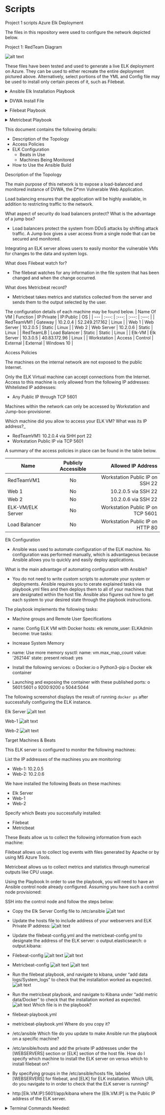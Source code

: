 # Scripts
Project 1 scripts
Azure Elk Deployment

The files in this repository were used to configure the network depicted below.

Project 1: RedTeam Diagram

 ![alt text](https://github.com/juliexo/Scripts/blob/main/diagrams/Red_Team_Diagram.png)

These files have been tested and used to generate a live ELK deployment on Azure. They can be used to either recreate the entire deployment pictured above. Alternatively, select portions of the YML and Config file may be used to install only certain pieces of it, such as Filebeat.

<p>
  <details>
    <summary>Ansible Elk Installation Playbook</summary>
<pre><code>---
- name: Configure ELK
  hosts: elk
  remote_user: ELKAdmin
  become: True
  tasks:

  - name: use more memory
    sysctl:
      name: vm.max_map_count
      value: "262144"
      state: present
      reload: yes

  - name: docker.io
    apt:
      update_cache: yes
      name: docker.io
      state: present

  - name: Install pip3
    apt:
      force_apt_get: yes
      name: python3-pip
      state: present

  - name: install python module
    pip:
      name: docker
      state: present

  - name: elk container
    docker_container:
      name: elk
      image: sebp/elk:761
      state: started
      restart_policy: always
      published_ports:
                - 5601:5601
                - 9200:9200
                - 5044:5044

  - name: Enable service docker on boot
    systemd:
      name: docker
      enabled: yes
</code></pre>


  </details>
  </p>
  

<p>
 <details>
  <summary>DVWA Install File</summary>
  <pre><code>---
- name: Config Web VM with Docker
  hosts: webservers
  become: true
  tasks:
  - name: docker.io
    apt:
      force_apt_get: yes
      update_cache: yes
      name: docker.io
      state: present

  - name: Install pip3
    apt:
      force_apt_get: yes
      name: python3-pip
      state: present

  - name: Install Docker python module
    pip:
      name: docker
      state: present
  - name: download and launch a docker web container
    docker_container:
      name: dvwa
      image: cyberxsecurity/dvwa
      state: started
      restart_policy: always
      published_ports: 80:80

  - name: Enable docker service
    systemd:
      name: docker
      enabled: yes
      </code></pre>
 </details>
 </p>
 
 
<p>
 <details>
  <summary>Filebeat Playbook</summary>
<pre><code>---
- name: Installing and Launch Filebeat
  hosts: webservers
  become: yes
  tasks:

  - name: Download filebeat .deb file
    command: curl -L -O https://artifacts.elastic.co/downloads/beats/filebeat/filebeat-7.4.0-amd64.deb

  - name: Install filebeat .deb
    command: dpkg -i filebeat-7.4.0-amd64.deb

  - name: Drop in filebeat.yml
    copy:
      src: /etc/ansible/filebeat-config.yml
      dest: /etc/filebeat/filebeat.yml


  - name: Enable and Configure System Module
    command: filebeat modules enable system

  - name: Setup filebeat
    command: filebeat setup

  - name: Start filebeat service
    command: service filebeat start

  - name: Enable service filebeat on boot
    systemd:
      name: filebeat
      enabled: yes
      </code></pre>
 </details>
 </p>
 
 <p>
 <details>
  <summary>Metricbeat Playbook</summary>
<pre><code>---
- name: Install metric beat
  hosts: webservers
  become: true
  tasks:

  - name: Download metricbeat
    command: curl -L -O https://artifacts.elastic.co/downloads/beats/metricbeat/metricbeat-7.4.0-amd64.deb

    # Use command module
  - name: install metricbeat
    command: dpkg -i metricbeat-7.4.0-amd64.deb

    # Use copy module
  - name: drop in metricbeat config
    copy:
      src: /etc/ansible/metricbeat-config.yml
      dest: /etc/metricbeat/metricbeat.yml

    # Use command module
  - name: enable and configure docker module for metric beat
    command: metricbeat modules enable docker

    # Use command module
  - name: setup metric beat
    command: metricbeat setup

    # Use command module
  - name: start metric beat
    command: service metricbeat start

    # Use systemd module
  - name: Enable service metricbeat on boot
    systemd:
      name: metricbeat
      enabled: yes
      </code></pre>
 </details>
 </p>
 
This document contains the following details:
- Description of the Topology
- Access Policies
- ELK Configuration
  - Beats in Use
  - Machines Being Monitored
- How to Use the Ansible Build


Description of the Topology

The main purpose of this network is to expose a load-balanced and monitored instance of DVWA, the D*mn Vulnerable Web Application.

Load balancing ensures that the application will be highly available, in addition to restricting traffic to the network.

What aspect of security do load balancers protect? What is the advantage of a jump box?

- Load balancers protect the system from DDoS attacks by shifting attack traffic.  A Jump box gives a user access from a single node that can be secured and monitored.


Integrating an ELK server allows users to easily monitor the vulnerable VMs for changes to the data and system logs.

What does Filebeat watch for?

- The filebeat watches for any information in the file system that has been changed and when the change occurred.

What does Metricbeat record?

- Metricbeat takes metrics and statistics collected from the server and sends them to the output selected by the user.

The configuration details of each machine may be found below.
| Name Of VM | Function | IP:Private | IP:Public |	OS |
| --- | :---: | :---: | :---: | :---: |
| RedTeamVM1 |	Gateway |	10.2.0.4 |	52.249.217.162 | Linux |
| Web 1 | Web Server	| 10.2.0.5	| Static	| Linux |
| Web 2 | Web Server	| 10.2.0.6	| Static	| Linux |
| RedTeamLB | Load Balancer | Static | Static	| Linux |
| Elk-VM |	Elk Server |	10.3.0.5 |	40.83.172.96 |	Linux |
| Workstation	| Access | Control	| External	| External	| Windows 10 |





Access Policies 

The machines on the internal network are not exposed to the public Internet. 

Only the ELK Virtual machine can accept connections from the Internet. Access to this machine is only allowed from the following IP addresses:
Whitelisted IP addresses:

-	Any Public IP through TCP 5601

Machines within the network can only be accessed by Workstation and Jump-box-provisioner.

Which machine did you allow to access your ELK VM? What was its IP address?_

-	RedTeamVM1: 10.2.0.4 via SHH port 22
-	Workstation Public IP via TCP 5601

A summary of the access policies in place can be found in the table below.

| Name |	Publicly Accessible |	Allowed IP Address |
| --- | :---: | ---: |
| RedTeamVM1	| No	| Workstation Public IP on SSH 22 |
| Web 1 |	No	| 10.2.0.5 via SSH 22 |
| Web 2 |	No |	10.2.0.6 via SSH 22 |
| ELK-VM/ELK Server	| No	| Workstation Public IP on TCP 5601 |
| Load Balancer	| No |	Workstation Public IP on HTTP 80 |

Elk Configuration

- Ansible was used to automate configuration of the ELK machine. No configuration was performed manually, which is advantageous because Ansible allows you to quickly and easily deploy applications. 

What is the main advantage of automating configuration with Ansible?

- You do not need to write custom scripts to automate your system or deployments. Ansible requires you to cerate explained tasks via playbook.yml files and then deploys them to all of your machines that are designated within the host file. Ansible also figures out how to get each system to your desired state through the playbook instructions.



The playbook implements the following tasks:

-	Machine groups and Remote User Specifications 

-  name: Config ELK VM with Docker
  	  hosts: elk
  	  remote_user: ELKAdmin
  	  become: true
      tasks:

-	Increase System Memory

-  name: Use more memory
    sysctl:
    name: vm.max_map_count
    value: '262144'
    state: present
    reload: yes

-	Install the following services:
o	Docker.io
o	Python3-pip
o	Docker elk container
-	Launching and exposing the container with these published ports:
o	5601:5601
o	9200:9200
o	5044:5044

The following screenshot displays the result of running `docker ps` after successfully configuring the ELK instance.

Elk Server
![alt text](https://github.com/juliexo/Scripts/blob/main/images/ELKServerScreenshot.png)  

Web-1
![alt text](https://github.com/juliexo/Scripts/blob/main/images/Web1Screenshot.png)
 

Web-2
![alt text](https://github.com/juliexo/Scripts/blob/main/images/Web2Screenshot.png)




Target Machines & Beats

This ELK server is configured to monitor the following machines:

List the IP addresses of the machines you are monitoring:

-	Web-1: 10.2.0.5
-	Web-2: 10.2.0.6

We have installed the following Beats on these machines:

-	Elk Server
-	Web-1
-	Web-2

Specify which Beats you successfully installed:

-	Filebeat
-	Metricbeat

These Beats allow us to collect the following information from each machine:

Filebeat allows us to collect log events with files generated by Apache or by using MS Azure Tools.

Metricbeat allows us to collect metrics and statistics through numerical outputs like CPU usage.

Using the Playbook
In order to use the playbook, you will need to have an Ansible control node already configured. Assuming you have such a control node provisioned: 

SSH into the control node and follow the steps below:

-	Copy the Elk Server Config file to /etc/ansible
![alt text](https://github.com/juliexo/Scripts/blob/main/images/ELKList.png)


-	Update the hosts file to include address of your webservers and ELK Private IP address:
![alt text](https://github.com/juliexo/Scripts/blob/main/images/Hostfile.png)

-	Update the filebeat-config.yml and the metricbeat-config.yml to designate the address of the ELK server:
o	output.elasticsearch:
o	output.kibana:

-	Filebeat-config 
![alt text](https://github.com/juliexo/Scripts/blob/main/images/filebeatconfig.png)
![alt text](https://github.com/juliexo/Scripts/blob/main/images/filebeatconfig2.png)




-	Metricbeat-config
![alt text](https://github.com/juliexo/Scripts/blob/main/images/metricbeatconfig.png)
![alt text](https://github.com/juliexo/Scripts/blob/main/images/metricbeatconfig2.png) 

-	Run the filebeat playbook, and navigate to kibana, under “add data logs/System_logs” to check that the installation worked as expected.  
![alt text](https://github.com/juliexo/Scripts/blob/main/images/modulestatus.png)
-	Run the metricbeat playbook, and navigate to Kibana under “add metric data/Docker” to check that the installation worked as expected.  
![alt text](https://github.com/juliexo/Scripts/blob/main/images/modulestatus2.png)
Which file is in the playbook?
-	filebeat-playbook.yml
-	metricbeat-playbook.yml
Where do you copy it?
-	/etc/ansible
Which file do you update to make Ansible run the playbook on a specific machine?
-	/etc/ansible/hosts and add the private IP addresses under the [WEBSERVERS] section or [ELK] section of the host file.
How do I specify which machine to install the ELK server on versus which to install filebeat on?
-	By specifying groups in the /etc/ansible/hosts file, labeled [WEBSERVERS] for filebeat, and [ELK] for ELK installation.
Which URL do you navigate to in order to check that the ELK server is running?
-	http:[Elk.VM.IP]:5601/app/kibana where the [Elk.VM.IP] is the Public IP address of the ELK server.


<p>
 <details>
  <summary>Terminal Commands Needed:</summary>
  <pre><code>
| Command |	Purpose |
| --- | :---: |
| SSH -I [name of keygen file] (user@ipaddress) |	Remote into your JumpBox Desktop |
| SSH-Keygen	| Generate Public and Private keys |
| sudo apt install docker.io |	Install Docker |
| sudo service docker start |	Start the Docker service |
| sudo docker container list -a	| Show all containers services |
| sudo docker start <container_name> |	Start the container specified |
| sudo docker attach <container_name>	| Remote into the specified container |
| ansible -m ping all	| Check the connection of ansible containers |
| ansible-playbook <playbook.yml_file>	| Run a playbook.yml file |
| nano <name_of_playbook.yml>	| Create an Ansible playbook |
| sudo docker pull cyberxsecurity/ansible bash	| Run and create a docker image |
| sudo docker ps -a | List all active/inactive containers |
</code></pre>
</details>
</p>


